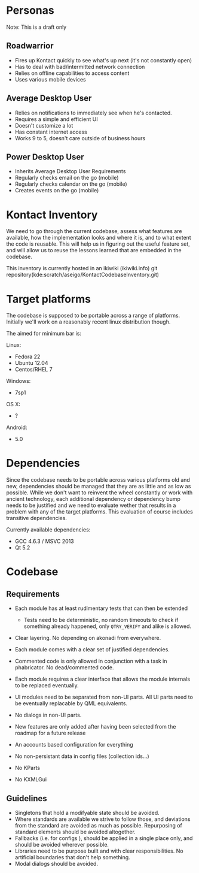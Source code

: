 # Personas
Note: This is a draft only

## Roadwarrior
* Fires up Kontact quickly to see what's up next (it's not constantly open)
* Has to deal with bad/intermitted network connection
* Relies on offline capabilities to access content
* Uses various mobile devices

## Average Desktop User
* Relies on notifications to immediately see when he's contacted.
* Requires a simple and efficient UI
* Doesn't customize a lot
* Has constant internet access
* Works 9 to 5, doesn't care outside of business hours

## Power Desktop User
* Inherits Average Desktop User Requirements
* Regularly checks email on the go (mobile)
* Regularly checks calendar on the go (mobile)
* Creates events on the go (mobile)

# Kontact Inventory
We need to go through the current codebase, assess what features are available, how the implementation looks and where it is, and to what extent the code is reusable.
This will help us in figuring out the useful feature set, and will allow us to reuse the lessons learned that are embedded in the codebase.

This inventory is currently hosted in an ikiwiki (ikiwiki.info) git repository(kde:scratch/aseigo/KontactCodebaseInventory.git)

# Target platforms
The codebase is supposed to be portable across a range of platforms.
Initially we'll work on a reasonably recent linux distribution though.

The aimed for minimum bar is:

Linux:

* Fedora 22
* Ubuntu 12.04
* Centos/RHEL 7

Windows:

* 7sp1

OS X:

* ?

Android:

* 5.0

# Dependencies
Since the codebase needs to be portable across various platforms old and new, dependencies should be managed that they are as little and as low as possible. While we don't want to reinvent the wheel constantly or work with ancient technology, each additional dependency or dependency bump needs to be justified and we need to evaluate wether that results in a problem with any of the target platforms. This evaluation of course includes transitive dependencies.

Currently available dependencies:

* GCC 4.6.3 / MSVC 2013
* Qt 5.2

# Codebase

## Requirements
* Each module has at least rudimentary tests that can then be extended
    * Tests need to be deterministic, no random timeouts to check if something already happened, only `QTRY_VERIFY` and alike is allowed.
* Clear layering. No depending on akonadi from everywhere.
* Each module comes with a clear set of justified dependencies.
* Commented code is only allowed in conjunction with a task in phabricator. No dead/commented code.
* Each module requires a clear interface that allows the module internals to be replaced eventually.
* UI modules need to be separated from non-UI parts. All UI parts need to be eventually replacable by QML equivalents.
* No dialogs in non-UI parts.
* New features are only added after having been selected from the roadmap for a future release
* An accounts based configuration for everything
* No non-persistant data in config files (collection ids...)

* No KParts
* No KXMLGui

## Guidelines
* Singletons that hold a modifyable state should be avoided.
* Where standards are available we strive to follow those, and deviations from the standard are avoided as much as possible. Repurposing of standard elements should be avoided altogether.
* Fallbacks (i.e. for configs ), should be applied in a single place only, and should be avoided wherever possible.
* Libraries need to be purpose built and with clear responsibilities. No artificial boundaries that don't help something.
* Modal dialogs should be avoided.

